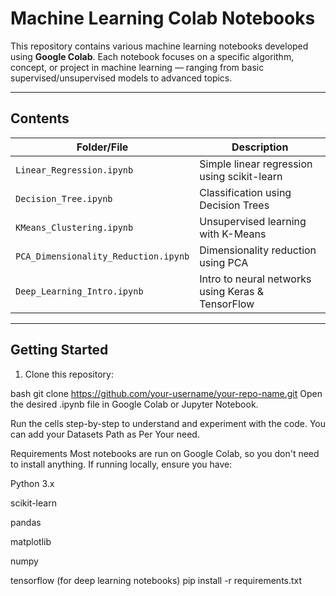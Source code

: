 #  Machine Learning Colab Notebooks

This repository contains various machine learning notebooks developed using **Google Colab**. Each notebook focuses on a specific algorithm, concept, or project in machine learning — ranging from basic supervised/unsupervised models to advanced topics.

---

##  Contents

| Folder/File | Description |
|-------------|-------------|
| `Linear_Regression.ipynb` | Simple linear regression using scikit-learn |
| `Decision_Tree.ipynb` | Classification using Decision Trees |
| `KMeans_Clustering.ipynb` | Unsupervised learning with K-Means |
| `PCA_Dimensionality_Reduction.ipynb` | Dimensionality reduction using PCA |
| `Deep_Learning_Intro.ipynb` | Intro to neural networks using Keras & TensorFlow |

---

##  Getting Started

1. Clone this repository:

bash
git clone https://github.com/your-username/your-repo-name.git
Open the desired .ipynb file in Google Colab or Jupyter Notebook.

Run the cells step-by-step to understand and experiment with the code.
You can add your Datasets Path as Per Your need.

Requirements
Most notebooks are run on Google Colab, so you don't need to install anything. If running locally, ensure you have:

Python 3.x

scikit-learn

pandas

matplotlib

numpy

tensorflow (for deep learning notebooks)
pip install -r requirements.txt
